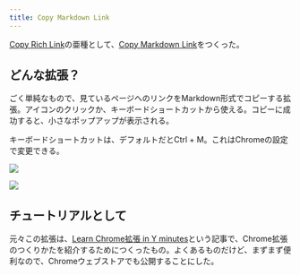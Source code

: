 ```yaml
---
title: Copy Markdown Link
---
```

[Copy Rich Link](https://chrome.google.com/webstore/detail/copy-rich-link/hikiamlgpdcabppakpmemaofmkgknpea)の亜種として、[Copy Markdown Link](https://chrome.google.com/webstore/detail/copy-markdown-link/gkceaaphhbeanfciglgpffnncfpipjpa)をつくった。

どんな拡張？
------

ごく単純なもので、見ているページへのリンクをMarkdown形式でコピーする拡張。アイコンのクリックか、キーボードショートカットから使える。コピーに成功すると、小さなポップアップが表示される。

キーボードショートカットは、デフォルトだとCtrl + M。これはChromeの設定で変更できる。

![](https://lh3.googleusercontent.com/YuLAOFxgitgYMQLUry7TdXJ8u5BVUZql9R2INklY63yjowdiZFlsWynk8lSuLrF2r4RRsbBlcqCDVk1mhtJLeh1Ys2-AbfzbhoAi89sPtyKuVKiPK9GZIwOpWkNWv7oMdfTr6A0qwm83P_kj3eVD6AUdF_sglCK1YwZMjsAc2ozTmqOaQJ5xU-Ra)

![](https://lh5.googleusercontent.com/bGp3bt1YhFbv56M9tghIuiHKABvsFaeW-vBwzXbfvNIPY3t23HP93w7Mfs1PfCMUBj7lvrkjsrW31WCO46W2i0IwqjvDu7LSJln-uXncg2LbmuEhpsF-ItYLCwZJzcRHWDLlFUYrWM0B8GQFMUeEex3sKNZcxmri_SUtEn3R_djQs202cXNYrQR9)

チュートリアルとして
----------

元々この拡張は、[Learn Chrome拡張 in Y minutes](https://r7kamura.com/articles/2022-05-18-learn-chrome-extention-in-y-minutes)という記事で、Chrome拡張のつくりかたを紹介するためにつくったもの。よくあるものだけど、まずまず便利なので、Chromeウェブストアでも公開することにした。

